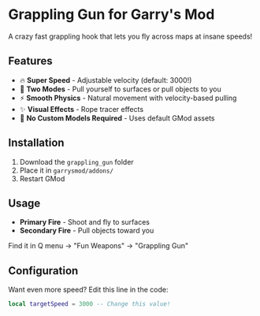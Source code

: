 # Grappling Gun for Garry's Mod

A crazy fast grappling hook that lets you fly across maps at insane speeds!

## Features
- 🔥 **Super Speed** - Adjustable velocity (default: 3000!)
- 🎯 **Two Modes** - Pull yourself to surfaces or pull objects to you
- ⚡ **Smooth Physics** - Natural movement with velocity-based pulling
- ✨ **Visual Effects** - Rope tracer effects
- 🔧 **No Custom Models Required** - Uses default GMod assets

## Installation
1. Download the `grappling_gun` folder
2. Place it in `garrysmod/addons/`
3. Restart GMod

## Usage
- **Primary Fire** - Shoot and fly to surfaces
- **Secondary Fire** - Pull objects toward you

Find it in Q menu → "Fun Weapons" → "Grappling Gun"

## Configuration
Want even more speed? Edit this line in the code:
```lua
local targetSpeed = 3000 -- Change this value!
